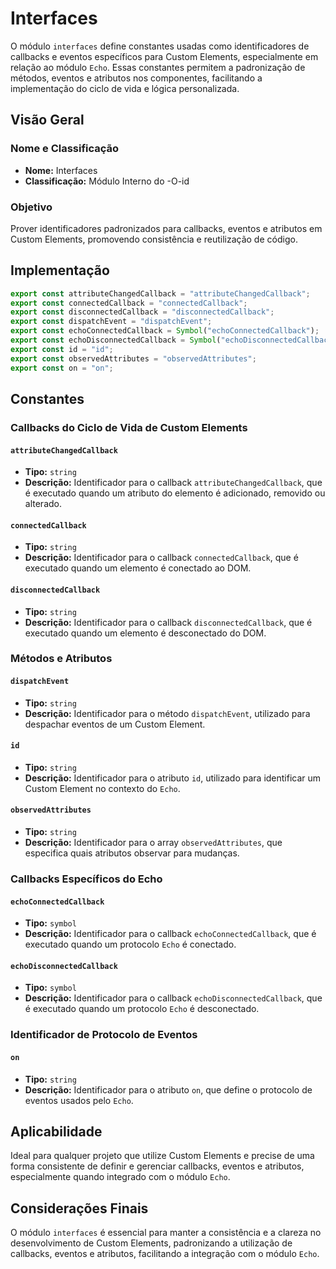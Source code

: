 # Interfaces

O módulo `interfaces` define constantes usadas como identificadores de callbacks e eventos específicos para Custom Elements, especialmente em relação ao módulo `Echo`. Essas constantes permitem a padronização de métodos, eventos e atributos nos componentes, facilitando a implementação do ciclo de vida e lógica personalizada.

## Visão Geral

### Nome e Classificação

- **Nome:** Interfaces
- **Classificação:** Módulo Interno do -O-id

### Objetivo

Prover identificadores padronizados para callbacks, eventos e atributos em Custom Elements, promovendo consistência e reutilização de código.

## Implementação

```javascript
export const attributeChangedCallback = "attributeChangedCallback";
export const connectedCallback = "connectedCallback";
export const disconnectedCallback = "disconnectedCallback";
export const dispatchEvent = "dispatchEvent";
export const echoConnectedCallback = Symbol("echoConnectedCallback");
export const echoDisconnectedCallback = Symbol("echoDisconnectedCallback");
export const id = "id";
export const observedAttributes = "observedAttributes";
export const on = "on";
```

## Constantes

### Callbacks do Ciclo de Vida de Custom Elements

#### `attributeChangedCallback`

- **Tipo:** `string`
- **Descrição:** Identificador para o callback `attributeChangedCallback`, que é executado quando um atributo do elemento é adicionado, removido ou alterado.

#### `connectedCallback`

- **Tipo:** `string`
- **Descrição:** Identificador para o callback `connectedCallback`, que é executado quando um elemento é conectado ao DOM.

#### `disconnectedCallback`

- **Tipo:** `string`
- **Descrição:** Identificador para o callback `disconnectedCallback`, que é executado quando um elemento é desconectado do DOM.

### Métodos e Atributos

#### `dispatchEvent`

- **Tipo:** `string`
- **Descrição:** Identificador para o método `dispatchEvent`, utilizado para despachar eventos de um Custom Element.

#### `id`

- **Tipo:** `string`
- **Descrição:** Identificador para o atributo `id`, utilizado para identificar um Custom Element no contexto do `Echo`.

#### `observedAttributes`

- **Tipo:** `string`
- **Descrição:** Identificador para o array `observedAttributes`, que especifica quais atributos observar para mudanças.

### Callbacks Específicos do Echo

#### `echoConnectedCallback`

- **Tipo:** `symbol`
- **Descrição:** Identificador para o callback `echoConnectedCallback`, que é executado quando um protocolo `Echo` é conectado.

#### `echoDisconnectedCallback`

- **Tipo:** `symbol`
- **Descrição:** Identificador para o callback `echoDisconnectedCallback`, que é executado quando um protocolo `Echo` é desconectado.

### Identificador de Protocolo de Eventos

#### `on`

- **Tipo:** `string`
- **Descrição:** Identificador para o atributo `on`, que define o protocolo de eventos usados pelo `Echo`.

## Aplicabilidade

Ideal para qualquer projeto que utilize Custom Elements e precise de uma forma consistente de definir e gerenciar callbacks, eventos e atributos, especialmente quando integrado com o módulo `Echo`.

## Considerações Finais

O módulo `interfaces` é essencial para manter a consistência e a clareza no desenvolvimento de Custom Elements, padronizando a utilização de callbacks, eventos e atributos, facilitando a integração com o módulo `Echo`.
